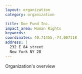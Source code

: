 ```yaml
---
layout: organization
category: organization

title: Doe Fund Inc.
impact_area: Human Rights
keywords: 
coordinates: 40.71455,-74.007118
address: |
  232 E 84 street
  New York NY 28
---
```

Organization's overview
